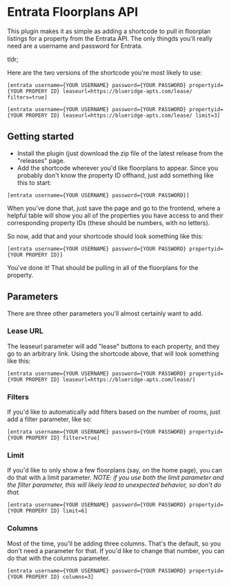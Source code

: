 # Entrata Floorplans API

This plugin makes it as simple as adding a shortcode to pull in floorplan listings for a property from the Entrata API. The only thingds you'll really need are a username and password for Entrata.

tldr;

Here are the two versions of the shortcode you're most likely to use:

```
[entrata username={YOUR USERNAME} password={YOUR PASSWORD} propertyid={YOUR PROPERY ID} leaseurl=https://blueridge-apts.com/lease/ filters=true]
```

```
[entrata username={YOUR USERNAME} password={YOUR PASSWORD} propertyid={YOUR PROPERY ID} leaseurl=https://blueridge-apts.com/lease/ limit=3]
```

## Getting started

* Install the plugin (just download the zip file of the latest release from the "releases" page.
* Add the shortcode wherever you'd like floorplans to appear. Since you probably don't know the property ID offhand, just add something like this to start:

```
[entrata username={YOUR USERNAME} password={YOUR PASSWORD}]
```

When you've done that, just save the page and go to the frontend, where a helpful table will show you all of the properties you have access to and their corresponding property IDs (these should be numbers, with no letters).

So now, add that and your shortcode should look something like this:

```
[entrata username={YOUR USERNAME} password={YOUR PASSWORD} propertyid={YOUR PROPERY ID}]
```

You've done it! That should be pulling in all of the floorplans for the property.

## Parameters

There are three other parameters you'll almost certainly want to add.

### Lease URL

The leaseurl parameter will add "lease" buttons to each property, and they go to an arbitrary link. Using the shortcode above, that will look something like this:

```
[entrata username={YOUR USERNAME} password={YOUR PASSWORD} propertyid={YOUR PROPERY ID} leaseurl=https://blueridge-apts.com/lease/]
```

### Filters

If you'd like to automatically add filters based on the number of rooms, just add a filter parameter, like so:

```
[entrata username={YOUR USERNAME} password={YOUR PASSWORD} propertyid={YOUR PROPERY ID} filter=true]
```

### Limit

If you'd like to only show a few floorplans (say, on the home page), you can do that with a limit parameter. *NOTE: if you use both the limit parameter and the filter parameter, this will likely lead to unexpected behavior, so don't do that.*

```
[entrata username={YOUR USERNAME} password={YOUR PASSWORD} propertyid={YOUR PROPERY ID} limit=6]
```

### Columns

Most of the time, you'll be adding three columns. That's the default, so you don't need a parameter for that. If you'd like to change that number, you can do that with the columns parameter.

```
[entrata username={YOUR USERNAME} password={YOUR PASSWORD} propertyid={YOUR PROPERY ID} columns=3]
```
